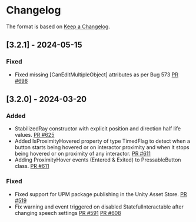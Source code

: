 # Changelog

The format is based on [Keep a Changelog](https://keepachangelog.com/en/1.1.0/).

## [3.2.1] - 2024-05-15

### Fixed

* Fixed missing [CanEditMultipleObject] attributes as per Bug 573 [PR #698](https://github.com/MixedRealityToolkit/MixedRealityToolkit-Unity/pull/698)

## [3.2.0] - 2024-03-20

### Added

* StabilizedRay constructor with explicit position and direction half life values. [PR #625](https://github.com/MixedRealityToolkit/MixedRealityToolkit-Unity/pull/625)
* Added IsProximityHovered property of type TimedFlag to detect when a button starts being hovered or on interactor proximity and when it stops being hovered or on proximity of any interactor. [PR #611](https://github.com/MixedRealityToolkit/MixedRealityToolkit-Unity/pull/611)
* Adding ProximityHover events (Entered & Exited) to PressableButton class. [PR #611](https://github.com/MixedRealityToolkit/MixedRealityToolkit-Unity/pull/611)


### Fixed

* Fixed support for UPM package publishing in the Unity Asset Store. [PR #519](https://github.com/MixedRealityToolkit/MixedRealityToolkit-Unity/pull/519)
* Fix warning and event triggered on disabled StatefulInteractable after changing speech settings [PR #591](https://github.com/MixedRealityToolkit/MixedRealityToolkit-Unity/pull/591) [PR #608](https://github.com/MixedRealityToolkit/MixedRealityToolkit-Unity/pull/608)